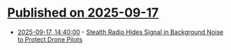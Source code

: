 # [Published on 2025-09-17](index.md)

* [2025-09-17, 14:40:00](https://soylentnews.org/article.pl?sid=25/09/17/0355211&from=rss) - [Stealth Radio Hides Signal in Background Noise to Protect Drone Pilots](https://soylentnews.org/article.pl?sid=25/09/17/0355211&from=rss)
